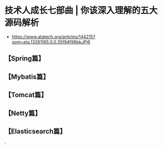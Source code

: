 # 技术人成长七部曲 | 你该深入理解的五大源码解析
- https://www.atatech.org/articles/144215?spm=ata.13261165.0.0.35f94f96bkJPj6

## 【Spring篇】
## 【Mybatis篇】
## 【Tomcat篇】
## 【Netty篇】
## 【Elasticsearch篇】
·
